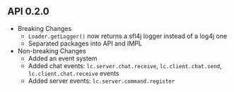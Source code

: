 API 0.2.0
-
- Breaking Changes
  - `Loader.getLogger()` now returns a sfl4j logger instead of a log4j one
  - Separated packages into API and IMPL
- Non-breaking Changes
  - Added an event system
  - Added chat events: `lc.server.chat.receive`, `lc.client.chat.send`, `lc.client.chat.receive` events
  - Added server events: `lc.server.command.register`